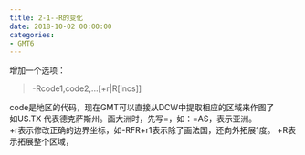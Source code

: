 ```yaml
---
title: 2-1--R的变化
date: 2018-10-02 00:00:00
categories:
- GMT6
---
```

增加一个选项：  
> -Rcode1,code2,...[+r|R[incs]]  

code是地区的代码，现在GMT可以直接从DCW中提取相应的区域来作图了  
如US.TX 代表德克萨斯州。画大洲时，先写=，如：=AS，表示亚洲。  
+r表示修改正确的边界坐标，如-RFR+r1表示除了画法国，还向外拓展1度。
+R表示拓展整个区域，
